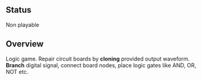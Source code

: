 ## Status
Non playable

## Overview
Logic game. Repair circuit boards by **cloning** provided output waveform. **Branch** digital signal, connect board nodes, place logic gates like AND, OR, NOT etc.
